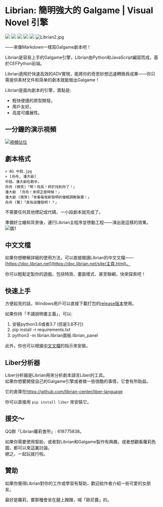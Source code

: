 # Librian: 簡明強大的 Galgame | Visual Novel 引擎

[![](https://img.shields.io/github/stars/RimoChan/Librian.svg)](https://github.com/RimoChan/Librian/stargazers)
[![](https://img.shields.io/badge/platform-windows%20%7C%20linux-%23989898)](https://en.wikipedia.org/wiki/Microsoft_Windows)
[![](https://img.shields.io/github/release/RimoChan/librian.svg)](https://github.com/RimoChan/Librian/releases)
[![](https://img.shields.io/codacy/grade/cc567bfd3e374eb494825aae3ce3e7cf)](https://www.codacy.com/manual/s60481235/Librian?utm_source=github.com&amp;utm_medium=referral&amp;utm_content=RimoChan/Librian&amp;utm_campaign=Badge_Grade)
[![](https://img.shields.io/github/license/RimoChan/Librian.svg)](https://github.com/RimoChan/Librian/blob/master/LICENSE)
![Librian2.jpg](https://cdn.jsdelivr.net/gh/RimoChan/librian/文檔/Librian2.jpg)    

——來像Markdown一樣寫Galgame劇本吧！

Librian是容易上手的Galgame引擎，Librian由Python和JavaScript編寫而成，基於CEFPython前端。  

Librian適用於快速高效的ADV實現，能將你的奇思妙想迅速轉換爲成果——你只需提供素材文件和简单的劇本就能做出Galgame！

Librian是面向劇本的引擎，賣點是: 

-   輕快便捷的原型開發。
-   用戶友好。
-   高度可擴展性。

## 一分鐘的演示視頻

[![視頻佔位](https://cdn.jsdelivr.net/gh/RimoChan/librian/文檔/視頻佔位.jpg)](https://librian.net/視頻/轉.webm)

## 劇本格式

```liber
> BG 中庭.jpg
+ [舟舟, 潘大爺]
中庭。潘大爺在散步。
舟舟 (微笑)「啊！校長！終於找到你了！」
潘大爺 「舟舟！來得正是時候！」
潘大爺 (微笑)「來看看我新發明的催眠調教裝置！」
舟舟 (驚)「真有這種發明！？」
```

不需要任何其他標記或代碼，一小段劇本就完成了。  

準備好立繪和背景後，運行Librian主程序並啓動工程——演出是這樣的效果。  
![圖1](https://cdn.jsdelivr.net/gh/RimoChan/librian/文檔/樣例_潘大爺.jpg)

## 中文文檔

如果你想瞭解詳細的使用方法，可以直接閱讀Librian的中文文檔——[https://doc.librian.net](https://doc.librian.net/site/主頁.html)。

你可以輕鬆定製你的遊戲，包括特效、畫面樣式、甚至聯網，快來探索吧！

## 快速上手

方便起見的話，Windows用戶可以直接下載打包的[release版本](https://github.com/RimoChan/Librian/releases)使用。

如果你持「不讀說明書主義」，可以: 

1.  安裝python3.6或者3.7 (但是3.8不行)
2.  pip install -r requirements.txt
3.  python3 -m librian.librian面板.librian_panel

此外，你也可以根據[中文文檔](https://doc.librian.net/site/主頁.html)的指示來安裝。

## Liber分析器

Liber分析器是Librian用來分析劇本語言Liber的工具。  
如果你想要開發自己的Galgame引擎或者做一些很酷的事情，它會有所助益。

它的倉庫在<https://github.com/librian-center/liber-language>

你可以直接用 `pip install liber` 來安裝它。

## 援交～

QQ群「Librian蘿莉會所」: 618775838。

如果你需要使用幫助，或者對Librian和Galgame製作有興趣，或者想觀看蘿莉色圖，都可以來這裏討論。  
總之，一起玩就行啦。

## 贊助

如果你覺得Librian對你的工作或學習有幫助，歡迎給作者介紹一些可愛的女朋友。

最好是蘿莉，要那種會坐在腿上蹭蹭，喊「歐尼醬」的。
